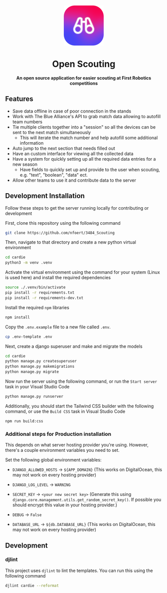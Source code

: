 <div align="center">

  ![Open Scouting logo](repo/images/icon.png)

  <h1>Open Scouting</h1>

  **An open source application for easier scouting at First Robotics competitions**
</div>


## Features
- Save data offline in case of poor connection in the stands
- Work with The Blue Alliance's API to grab match data allowing to autofill team numbers
- Tie multiple clients together into a "session" so all the devices can be sent to the next match simultaneously
  - This will iterate the match number and help autofill some additional information
- Auto jump to the next section that needs filled out
- Have an custom interface for viewing all the collected data
- Have a system for quickly setting up all the required data entries for a new season
  - Have fields to quickly set up and provide to the user when scouting, e.g. "text", "boolean", "data" ect.
- Allow other teams to use it and contribute data to the server

## Development Installation
Follow these steps to get the server running locally for contributing or development

First, clone this repository using the following command
```bash
git clone https://github.com/nfoert/3484_Scouting
```

Then, navigate to that directory and create a new python virtual environment
```bash
cd cardie
python3 -m venv .venv
```

Activate the virtual environment using the command for your system (Linux is used here) and install the required dependencies
```bash
source ./.venv/bin/activate
pip install -r requirements.txt
pip install -r requirements-dev.txt
```

Install the required `npm` libraries
```bash
npm install
```

Copy the `.env.example` file to a new file called `.env`.
```bash
cp .env-template .env
```

Next, create a django superuser and make and migrate the models
```bash
cd cardie
python manage.py createsuperuser
python manage.py makemigrations
python manage.py migrate
```

Now run the server using the following command, or run the `Start server` task in your Visual Studio Code
```bash
python manage.py runserver
```

Additionally, you should start the Tailwind CSS builder with the following command, or use the `Build CSS` task in Visual Studio Code
```bash
npm run build:css
```

### Additional steps for Production installation
This depends on what server hosting provider you're using. However, there's a couple environment variables you need to set.

Set the following global environment variables:
- `DJANGO_ALLOWED_HOSTS` -> `${APP_DOMAIN}` (This works on DigitalOcean, this may not work on every hosting provider)
- `DJANGO_LOG_LEVEL` -> `WARNING`

- `SECRET_KEY` -> `<your new secret key>` (Generate this using `django.core.management.utils.get_random_secret_key()`. If possible you should encrypt this value in your hosting provider.)
- `DEBUG` -> `False`
- `DATABASE_URL` -> `${db.DATABASE_URL}` (This works on DigitalOcean, this may not work on every hosting provider)

## Development
### djlint
This project uses `djlint` to lint the templates. You can run this using the following command
```bash
djlint cardie --reformat
```